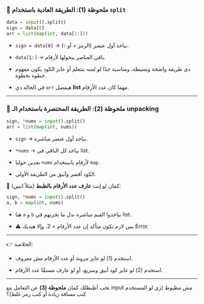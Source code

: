 
### 📝 ملحوظة (1): الطريقة العادية باستخدام `split`

```python
data = input().split()
sign = data[0]
arr = list(map(int, data[1:]))
```

- `sign = data[0]` → بياخد أول عنصر (الرمز + أو -).
    
- `data[1:]` → باقي العناصر بنحولها لأرقام.
    
- دي طريقة واضحة وبسيطة، ومناسبة جدًا لو لسه بتتعلم أو عايز الكود يكون مفهوم خطوة بخطوة.
    
- في الحالة دي `arr` هيفضل **list** مهما كان عدد الأرقام.
    

---

### 📝 ملحوظة (2): الطريقة المختصرة باستخدام الـ **unpacking**

```python
sign, *nums = input().split()
arr = list(map(int, nums))
```

- `sign` → بياخد أول عنصر مباشرة.
    
- `*nums` → بياخد كل الباقي في list.
    
- بعدين حولنا `nums` لأرقام باستخدام `map`.
    
- الكود أقصر وأنيق من الطريقة الأولى.
    

📌 كمان لو إنت **عارف عدد الأرقام بالظبط** (مثلاً اتنين):

```python
sign, *nums = input().split()
a, b = map(int, nums)
```

- هنا `a` و `b` بياخدوا القيم مباشرة بدل ما تخزنهم في list.
    
- ⚠️ بس لازم تكون متأكد إن عدد الأرقام = 2، وإلا هيديك Error.
    

---

👉 الخلاصة:

- استخدم (1) لو عايز مرونة أو عدد الأرقام مش معروف.
    
- استخدم (2) لو عايز كود أنيق وسريع، أو لو عارف مسبقًا عدد الأرقام.
    

---

تحب أظبطلك كمان **ملحوظة (3)** عن التعامل مع input مش مظبوط (زي لو المستخدم كتب مسافة زيادة أو كتب رمز غلط)؟